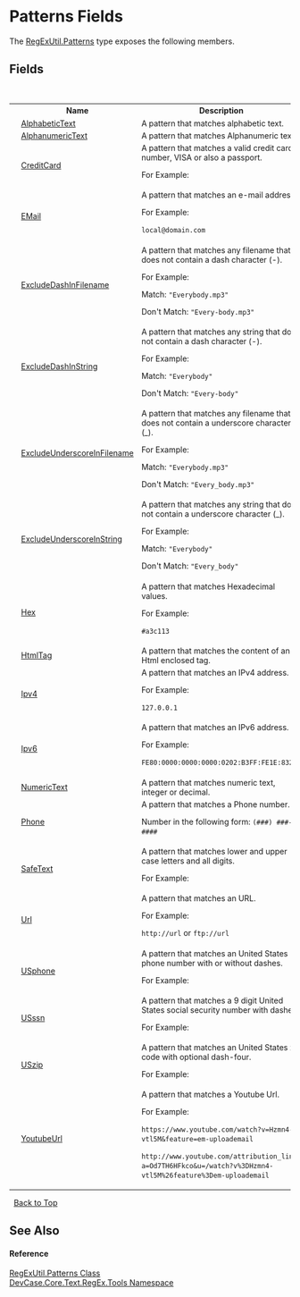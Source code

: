 # Patterns Fields
 

The <a href="T_DevCase_Core_Text_RegEx_Tools_RegExUtil_Patterns">RegExUtil.Patterns</a> type exposes the following members.


## Fields
&nbsp;<table><tr><th></th><th>Name</th><th>Description</th></tr><tr><td>![Public field](media/pubfield.gif "Public field")![Static member](media/static.gif "Static member")</td><td><a href="F_DevCase_Core_Text_RegEx_Tools_RegExUtil_Patterns_AlphabeticText">AlphabeticText</a></td><td>
A pattern that matches alphabetic text.</td></tr><tr><td>![Public field](media/pubfield.gif "Public field")![Static member](media/static.gif "Static member")</td><td><a href="F_DevCase_Core_Text_RegEx_Tools_RegExUtil_Patterns_AlphanumericText">AlphanumericText</a></td><td>
A pattern that matches Alphanumeric text.</td></tr><tr><td>![Public field](media/pubfield.gif "Public field")![Static member](media/static.gif "Static member")</td><td><a href="F_DevCase_Core_Text_RegEx_Tools_RegExUtil_Patterns_CreditCard">CreditCard</a></td><td>
A pattern that matches a valid credit card number, VISA or also a passport. 

 For Example:</td></tr><tr><td>![Public field](media/pubfield.gif "Public field")![Static member](media/static.gif "Static member")</td><td><a href="F_DevCase_Core_Text_RegEx_Tools_RegExUtil_Patterns_EMail">EMail</a></td><td>
A pattern that matches an e-mail address. 

 For Example: 

`local@domain.com`</td></tr><tr><td>![Public field](media/pubfield.gif "Public field")![Static member](media/static.gif "Static member")</td><td><a href="F_DevCase_Core_Text_RegEx_Tools_RegExUtil_Patterns_ExcludeDashInFilename">ExcludeDashInFilename</a></td><td>
A pattern that matches any filename that does not contain a dash character (-). 

 For Example: 

 Match: `"Everybody.mp3"`

 Don't Match: `"Every-body.mp3"`</td></tr><tr><td>![Public field](media/pubfield.gif "Public field")![Static member](media/static.gif "Static member")</td><td><a href="F_DevCase_Core_Text_RegEx_Tools_RegExUtil_Patterns_ExcludeDashInString">ExcludeDashInString</a></td><td>
A pattern that matches any string that does not contain a dash character (-). 

 For Example: 

 Match: `"Everybody"`

 Don't Match: `"Every-body"`</td></tr><tr><td>![Public field](media/pubfield.gif "Public field")![Static member](media/static.gif "Static member")</td><td><a href="F_DevCase_Core_Text_RegEx_Tools_RegExUtil_Patterns_ExcludeUnderscoreInFilename">ExcludeUnderscoreInFilename</a></td><td>
A pattern that matches any filename that does not contain a underscore character (_). 

 For Example: 

 Match: `"Everybody.mp3"`

 Don't Match: `"Every_body.mp3"`</td></tr><tr><td>![Public field](media/pubfield.gif "Public field")![Static member](media/static.gif "Static member")</td><td><a href="F_DevCase_Core_Text_RegEx_Tools_RegExUtil_Patterns_ExcludeUnderscoreInString">ExcludeUnderscoreInString</a></td><td>
A pattern that matches any string that does not contain a underscore character (_). 

 For Example: 

 Match: `"Everybody"`

 Don't Match: `"Every_body"`</td></tr><tr><td>![Public field](media/pubfield.gif "Public field")![Static member](media/static.gif "Static member")</td><td><a href="F_DevCase_Core_Text_RegEx_Tools_RegExUtil_Patterns_Hex">Hex</a></td><td>
A pattern that matches Hexadecimal values. 

 For Example: 

`#a3c113`</td></tr><tr><td>![Public field](media/pubfield.gif "Public field")![Static member](media/static.gif "Static member")</td><td><a href="F_DevCase_Core_Text_RegEx_Tools_RegExUtil_Patterns_HtmlTag">HtmlTag</a></td><td>
A pattern that matches the content of an Html enclosed tag.</td></tr><tr><td>![Public field](media/pubfield.gif "Public field")![Static member](media/static.gif "Static member")</td><td><a href="F_DevCase_Core_Text_RegEx_Tools_RegExUtil_Patterns_Ipv4">Ipv4</a></td><td>
A pattern that matches an IPv4 address. 

 For Example: 

`127.0.0.1`</td></tr><tr><td>![Public field](media/pubfield.gif "Public field")![Static member](media/static.gif "Static member")</td><td><a href="F_DevCase_Core_Text_RegEx_Tools_RegExUtil_Patterns_Ipv6">Ipv6</a></td><td>
A pattern that matches an IPv6 address. 

 For Example: 

`FE80:0000:0000:0000:0202:B3FF:FE1E:8329`</td></tr><tr><td>![Public field](media/pubfield.gif "Public field")![Static member](media/static.gif "Static member")</td><td><a href="F_DevCase_Core_Text_RegEx_Tools_RegExUtil_Patterns_NumericText">NumericText</a></td><td>
A pattern that matches numeric text, integer or decimal.</td></tr><tr><td>![Public field](media/pubfield.gif "Public field")![Static member](media/static.gif "Static member")</td><td><a href="F_DevCase_Core_Text_RegEx_Tools_RegExUtil_Patterns_Phone">Phone</a></td><td>
A pattern that matches a Phone number. 

 Number in the following form: `(###) ###-####`</td></tr><tr><td>![Public field](media/pubfield.gif "Public field")![Static member](media/static.gif "Static member")</td><td><a href="F_DevCase_Core_Text_RegEx_Tools_RegExUtil_Patterns_SafeText">SafeText</a></td><td>
A pattern that matches lower and upper case letters and all digits. 

 For Example:</td></tr><tr><td>![Public field](media/pubfield.gif "Public field")![Static member](media/static.gif "Static member")</td><td><a href="F_DevCase_Core_Text_RegEx_Tools_RegExUtil_Patterns_Url">Url</a></td><td>
A pattern that matches an URL. 

 For Example: 

`http://url` or `ftp://url`</td></tr><tr><td>![Public field](media/pubfield.gif "Public field")![Static member](media/static.gif "Static member")</td><td><a href="F_DevCase_Core_Text_RegEx_Tools_RegExUtil_Patterns_USphone">USphone</a></td><td>
A pattern that matches an United States phone number with or without dashes. 

 For Example:</td></tr><tr><td>![Public field](media/pubfield.gif "Public field")![Static member](media/static.gif "Static member")</td><td><a href="F_DevCase_Core_Text_RegEx_Tools_RegExUtil_Patterns_USssn">USssn</a></td><td>
A pattern that matches a 9 digit United States social security number with dashes. 

 For Example:</td></tr><tr><td>![Public field](media/pubfield.gif "Public field")![Static member](media/static.gif "Static member")</td><td><a href="F_DevCase_Core_Text_RegEx_Tools_RegExUtil_Patterns_USzip">USzip</a></td><td>
A pattern that matches an United States zip code with optional dash-four. 

 For Example:</td></tr><tr><td>![Public field](media/pubfield.gif "Public field")![Static member](media/static.gif "Static member")</td><td><a href="F_DevCase_Core_Text_RegEx_Tools_RegExUtil_Patterns_YoutubeUrl">YoutubeUrl</a></td><td>
A pattern that matches a Youtube Url. 

 For Example: 

`https://www.youtube.com/watch?v=Hzmn4-vtl5M&feature=em-uploademail`

`http://www.youtube.com/attribution_link?a=Od7TH6HFkco&u=/watch?v%3DHzmn4-vtl5M%26feature%3Dem-uploademail`</td></tr></table>&nbsp;
<a href="#patterns-fields">Back to Top</a>

## See Also


#### Reference
<a href="T_DevCase_Core_Text_RegEx_Tools_RegExUtil_Patterns">RegExUtil.Patterns Class</a><br /><a href="N_DevCase_Core_Text_RegEx_Tools">DevCase.Core.Text.RegEx.Tools Namespace</a><br />